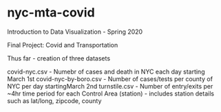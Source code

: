 # nyc-mta-covid

Introduction to Data Visualization - Spring 2020

Final Project: Covid and Transportation 

Thus far - creation of three datasets

covid-nyc.csv - Numebr of cases and death in NYC each day  starting March 1st 
covid-nyc-by-boro.csv - Number of cases/tests per county of NYC per day startingMarch 2nd
turnstile.csv - Number of entry/exits per ~4hr time period for each Control Area (station) - includes station details such as lat/long, zipcode, county
